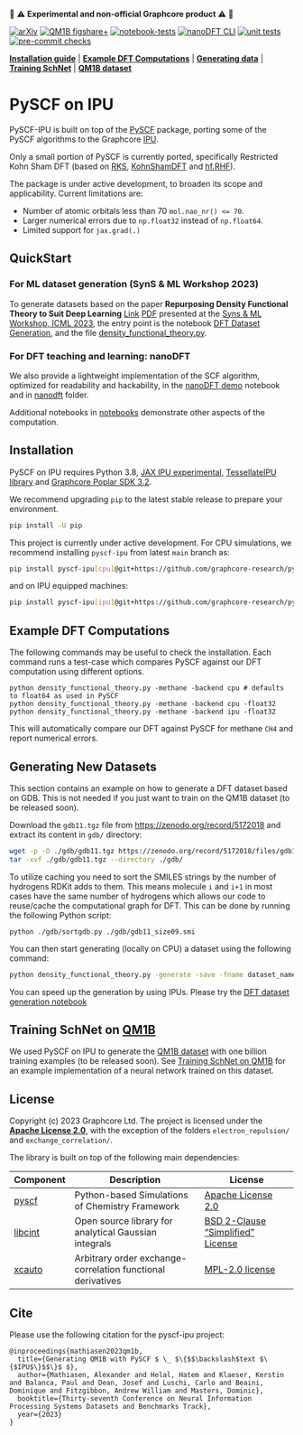 :red_circle: :warning: **Experimental and non-official Graphcore product** :warning: :red_circle:

[![arXiv](https://img.shields.io/badge/arXiv-2311.01135-b31b1b.svg)](https://arxiv.org/abs/2311.01135)
[![QM1B figshare+](https://img.shields.io/badge/figshare%2B-24459376-blue)](https://doi.org/10.25452/figshare.plus.24459376)
[![notebook-tests](https://github.com/graphcore-research/pyscf-ipu/actions/workflows/notebooks.yaml/badge.svg)](https://github.com/graphcore-research/pyscf-ipu/actions/workflows/notebooks.yaml)
[![nanoDFT CLI](https://github.com/graphcore-research/pyscf-ipu/actions/workflows/cli.yaml/badge.svg)](https://github.com/graphcore-research/pyscf-ipu/actions/workflows/cli.yaml)
[![unit tests](https://github.com/graphcore-research/pyscf-ipu/actions/workflows/unittest.yaml/badge.svg)](https://github.com/graphcore-research/pyscf-ipu/actions/workflows/unittest.yaml)
[![pre-commit checks](https://github.com/graphcore-research/pyscf-ipu/actions/workflows/pre-commit.yaml/badge.svg)](https://github.com/graphcore-research/pyscf-ipu/actions/workflows/pre-commit.yaml)

[**Installation guide**](#installation)
| [**Example DFT Computations**](#example-dft-computations)
| [**Generating data**](#generating-new-datasets)
| [**Training SchNet**](#training-schnet-on-qm1b)
| [**QM1B dataset**](qm1b/README.md)


# PySCF on IPU

PySCF-IPU is built on top of the [PySCF](https://github.com/pyscf) package, porting some of the PySCF algorithms to the Graphcore [IPU](https://www.graphcore.ai/products/ipu).


Only a small portion of PySCF is currently ported, specifically Restricted Kohn Sham DFT (based on [RKS](https://github.com/pyscf/pyscf/blob/6c815a62bc2e5eae1488a1d0dbe84556dd54b922/pyscf/dft/rks.py#L531), [KohnShamDFT](https://github.com/pyscf/pyscf/blob/6c815a62bc2e5eae1488a1d0dbe84556dd54b922/pyscf/dft/rks.py#L280) and [hf.RHF](https://github.com/pyscf/pyscf/blob/6c815a62bc2e5eae1488a1d0dbe84556dd54b922/pyscf/scf/hf.py#L2044)).

The package is under active development, to broaden its scope and applicability.  Current limitations are:
- Number of atomic orbitals less than 70 `mol.nao_nr() <= 70`.
- Larger numerical errors due to `np.float32` instead of `np.float64`.
- Limited support for `jax.grad(.)`

## QuickStart

### For ML dataset generation (SynS & ML Workshop 2023)
To generate datasets based on the paper __Repurposing Density Functional Theory to Suit Deep Learning__ [Link](https://icml.cc/virtual/2023/workshop/21476#wse-detail-28485) [PDF](https://syns-ml.github.io/2023/assets/papers/17.pdf) presented at the [Syns & ML Workshop, ICML 2023](https://syns-ml.github.io/2023/), the entry point is the notebook [DFT Dataset Generation](./notebooks/DFT-dataset-generation.ipynb), and the file [density_functional_theory.py](./density_functional_theory.py).


### For DFT teaching and learning: nanoDFT

We also provide a lightweight implementation of the SCF algorithm, optimized for readability and hackability, in the [nanoDFT demo](notebooks/nanoDFT-demo.ipynb) notebook and in [nanodft](pyscf_ipu/nanoDFT/README.md) folder.



Additional notebooks in [notebooks](notebooks) demonstrate other aspects of the computation.

## Installation

PySCF on IPU requires Python 3.8, [JAX IPU experimental](https://github.com/graphcore-research/jax-experimental), [TessellateIPU library](https://github.com/graphcore-research/tessellate-ipu) and [Graphcore Poplar SDK 3.2](https://www.graphcore.ai/downloads).

We recommend upgrading `pip` to the latest stable release to prepare your environment.
```bash
pip install -U pip
```

This project is currently under active development.
For CPU simulations, we recommend installing `pyscf-ipu` from latest `main` branch as:
```bash
pip install pyscf-ipu[cpu]@git+https://github.com/graphcore-research/pyscf-ipu
```

and on IPU equipped machines:
```bash
pip install pyscf-ipu[ipu]@git+https://github.com/graphcore-research/pyscf-ipu
```

## Example DFT Computations
The following commands may be useful to check the installation. Each command runs a test-case which compares PySCF against our DFT computation using different options.
```
python density_functional_theory.py -methane -backend cpu # defaults to float64 as used in PySCF
python density_functional_theory.py -methane -backend cpu -float32
python density_functional_theory.py -methane -backend ipu -float32
```
This will automatically compare our DFT against PySCF for methane `CH4` and report numerical errors.


## Generating New Datasets

This section contains an example on how to generate a DFT dataset based on GDB. This is not needed if you just want to train on the QM1B dataset (to be released soon).

Download the `gdb11.tgz` file from https://zenodo.org/record/5172018 and extract its content in `gdb/` directory:
```bash
wget -p -O ./gdb/gdb11.tgz https://zenodo.org/record/5172018/files/gdb11.tgz\?download\=1
tar -xvf ./gdb/gdb11.tgz --directory ./gdb/
```
To utilize caching you need to sort the SMILES strings by the number of hydrogens RDKit adds to them. This means molecule `i` and `i+1` in most cases have the same number of hydrogens which allows our code to reuse/cache the computational graph for DFT. This can be done by running the following Python script:
```
python ./gdb/sortgdb.py ./gdb/gdb11_size09.smi
```
You can then start generating (locally on CPU) a dataset using the following command:
```bash
python density_functional_theory.py -generate -save -fname dataset_name -level 0 -plevel 0 -gdb 9 -backend cpu -float32
```

You can speed up the generation by using IPUs. Please try the [DFT dataset generation notebook](https://ipu.dev/YX0jlK)


## Training SchNet on [QM1B](qm1b/README.md)

We used PySCF on IPU to generate the [QM1B dataset](qm1b/README.md) with one billion training examples (to be released soon).
See [Training SchNet on QM1B](./schnet_9m/README.md) for an example implementation of a neural network trained on this dataset.

## License

Copyright (c) 2023 Graphcore Ltd. The project is licensed under the [**Apache License 2.0**](LICENSE), with the exception of the folders `electron_repulsion/` and `exchange_correlation/`.

The library is built on top of the following main dependencies:

| Component | Description | License |
| --- | --- | --- |
| [pyscf](https://github.com/pyscf/pyscf) | Python-based Simulations of Chemistry Framework | [Apache License 2.0](https://github.com/pyscf/pyscf/blob/master/LICENSE) |
| [libcint](https://github.com/sunqm/libcint/) | Open source library for analytical Gaussian integrals | [BSD 2-Clause “Simplified” License](https://github.com/sunqm/libcint/blob/master/LICENSE) |
| [xcauto](https://github.com/dftlibs/xcauto) | Arbitrary order exchange-correlation functional derivatives | [MPL-2.0 license](https://github.com/dftlibs/xcauto/blob/master/LICENSE) |


## Cite
Please use the following citation for the pyscf-ipu project:

```
@inproceedings{mathiasen2023qm1b,
  title={Generating QM1B with PySCF $ \_ $\{$$\backslash$text $\{$IPU$\}$$\}$ $},
  author={Mathiasen, Alexander and Helal, Hatem and Klaeser, Kerstin and Balanca, Paul and Dean, Josef and Luschi, Carlo and Beaini, Dominique and Fitzgibbon, Andrew William and Masters, Dominic},
  booktitle={Thirty-seventh Conference on Neural Information Processing Systems Datasets and Benchmarks Track},
  year={2023}
}
```

